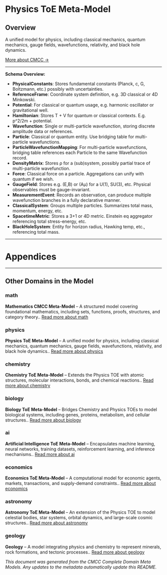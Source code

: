 # Physics ToE Meta-Model
### 

## Overview
A unified model for physics, including classical mechanics, quantum mechanics, gauge fields, wavefunctions, relativity, and black hole dynamics.


[More about CMCC →](../README.md)

---

  
**Schema Overview:**
- **PhysicalConstants**: Stores fundamental constants (Planck, c, G, Boltzmann, etc.) possibly with uncertainties.
- **ReferenceFrame**: Coordinate system definition, e.g. 3D classical or 4D Minkowski.
- **Potential**: For classical or quantum usage, e.g. harmonic oscillator or gravitational well.
- **Hamiltonian**: Stores T + V for quantum or classical contexts. E.g. p^2/2m + potential.
- **Wavefunction**: Single or multi-particle wavefunction, storing discrete amplitude data or references.
- **Particle**: Classical or quantum entity. Use bridging table for multi-particle wavefunctions.
- **ParticleWavefunctionMapping**: For multi-particle wavefunctions, bridging table references each Particle to the same Wavefunction record.
- **DensityMatrix**: Stores ρ for a (sub)system, possibly partial trace of multi-particle wavefunction.
- **Force**: Classical force on a particle. Aggregations can unify with quantum if we wish.
- **GaugeField**: Stores e.g. (E,B) or (Aμ) for a U(1), SU(3), etc. Physical observables must be gauge-invariant.
- **MeasurementEvent**: Records an observation, can produce multiple wavefunction branches in a fully declarative manner.
- **ClassicalSystem**: Groups multiple particles. Summarizes total mass, momentum, energy, etc.
- **SpacetimeMetric**: Stores a 3+1 or 4D metric. Einstein eq aggregator referencing total stress-energy, etc.
- **BlackHoleSystem**: Entity for horizon radius, Hawking temp, etc., referencing total mass.



---
# Appendices
---

## Other Domains in the Model

  ### math
**Mathematics CMCC Meta-Model** – A structured model covering foundational mathematics, including sets, functions, proofs, structures, and category theory.. [Read more about math](../math/README.md)
  ### physics
**Physics ToE Meta-Model** – A unified model for physics, including classical mechanics, quantum mechanics, gauge fields, wavefunctions, relativity, and black hole dynamics.. [Read more about physics](../physics/README.md)
  ### chemistry
**Chemistry ToE Meta-Model** – Extends the Physics TOE with atomic structures, molecular interactions, bonds, and chemical reactions.. [Read more about chemistry](../chemistry/README.md)
  ### biology
**Biology ToE Meta-Model** – Bridges Chemistry and Physics TOEs to model biological systems, including genes, proteins, metabolism, and cellular structures.. [Read more about biology](../biology/README.md)
  ### ai
**Artificial Intelligence ToE Meta-Model** – Encapsulates machine learning, neural networks, training datasets, reinforcement learning, and inference mechanisms.. [Read more about ai](../ai/README.md)
  ### economics
**Economics ToE Meta-Model** – A computational model for economic agents, markets, transactions, and supply-demand constraints.. [Read more about economics](../economics/README.md)
  ### astronomy
**Astronomy ToE Meta-Model** – An extension of the Physics TOE to model celestial bodies, star systems, orbital dynamics, and large-scale cosmic structures.. [Read more about astronomy](../astronomy/README.md)
  ### geology
**Geology** – A model integrating physics and chemistry to represent minerals, rock formations, and tectonic processes.. [Read more about geology](../geology/README.md)

*This document was generated from the CMCC Complete Domain Meta Models. Any updates to the metadata automatically update this README.*
